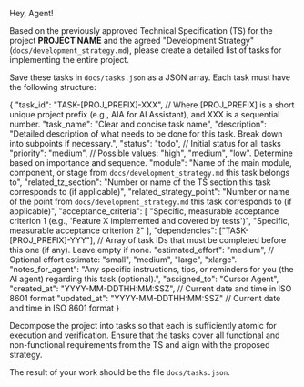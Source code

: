 Hey, Agent!

Based on the previously approved Technical Specification (TS) for the project **PROJECT NAME** and the agreed "Development Strategy" (`docs/development_strategy.md`), please create a detailed list of tasks for implementing the entire project.

Save these tasks in `docs/tasks.json` as a JSON array. Each task must have the following structure:

{
  "task_id": "TASK-[PROJ_PREFIX]-XXX", // Where [PROJ_PREFIX] is a short unique project prefix (e.g., AIA for AI Assistant), and XXX is a sequential number.
  "task_name": "Clear and concise task name",
  "description": "Detailed description of what needs to be done for this task. Break down into subpoints if necessary.",
  "status": "todo", // Initial status for all tasks
  "priority": "medium", // Possible values: "high", "medium", "low". Determine based on importance and sequence.
  "module": "Name of the main module, component, or stage from `docs/development_strategy.md` this task belongs to",
  "related_tz_section": "Number or name of the TS section this task corresponds to (if applicable)",
  "related_strategy_point": "Number or name of the point from `docs/development_strategy.md` this task corresponds to (if applicable)",
  "acceptance_criteria": [
    "Specific, measurable acceptance criterion 1 (e.g., 'Feature X implemented and covered by tests')",
    "Specific, measurable acceptance criterion 2"
  ],
  "dependencies": ["TASK-[PROJ_PREFIX]-YYY"], // Array of task IDs that must be completed before this one (if any). Leave empty if none.
  "estimated_effort": "medium", // Optional effort estimate: "small", "medium", "large", "xlarge".
  "notes_for_agent": "Any specific instructions, tips, or reminders for you (the AI agent) regarding this task (optional).",
  "assigned_to": "Cursor Agent",
  "created_at": "YYYY-MM-DDTHH:MM:SSZ", // Current date and time in ISO 8601 format
  "updated_at": "YYYY-MM-DDTHH:MM:SSZ"  // Current date and time in ISO 8601 format
}


Decompose the project into tasks so that each is sufficiently atomic for execution and verification. Ensure that the tasks cover all functional and non-functional requirements from the TS and align with the proposed strategy.

The result of your work should be the file `docs/tasks.json`.

